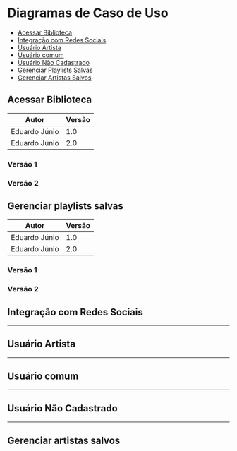 # Diagramas de Caso de Uso

* [Acessar Biblioteca](#acessar-biblioteca)                                   
* [Integração com Redes Sociais](#integracao-com-redes-sociais)                         
* [Usuário Artista](#usuario-artista)                                   
* [Usuário comum](#usuario-comum)                                 
* [Usuário Não Cadastrado](#usuario-nao-cadastrado)                             
* [Gerenciar Playlists Salvas](#gerenciar-playlists-salvas)                         
* [Gerenciar Artistas Salvos](#gerenciar-artistas-salvos)                             


## Acessar Biblioteca

Autor| Versão|
-|-|
Eduardo Júnio| 1.0|
Eduardo Júnio|2.0|

### Versão 1

<object width="700" height="600" data="../acessar_biblioteca1.0.png"></object>

  
### Versão 2

<object width="700" height="600" data="../UC01-Acessar_biblioteca.png"></object>


## Gerenciar playlists salvas

Autor| Versão|
-|-|
Eduardo Júnio| 1.0|
Eduardo Júnio|2.0|

### Versão 1

<object width="700" height="600" data="../UC03-Gerenciar_playlists salvas.jpg"></object>

### Versão 2

<object width="700" height="800" data="../Gerenciar_playlists_salvas.png"></object>

## Integração com Redes Sociais
<object width="700" height="600" data="../caso-integracao_redes.png"></object>

---

## Usuário Artista
<object width="700" height="600" data="../diagrama_usuario_artista.png"></object>

---

## Usuário comum
<object width="700" height="600" data="../diagrama_usuario_comum.png"></object>

---

## Usuário Não Cadastrado
<object width="700" height="600" data="../diagrama_usuário_nao_cadastrado.png"></object>

---

## Gerenciar artistas salvos
<object width="700" height="600" data="../GerenciarArtistasSalvos.jpg"></object>

